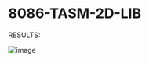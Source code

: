 # 8086-TASM-2D-LIB

RESULTS:  

![image](https://user-images.githubusercontent.com/108875469/177835372-d04a8caf-efcd-4cb4-a41e-692cae2d1aac.png)
